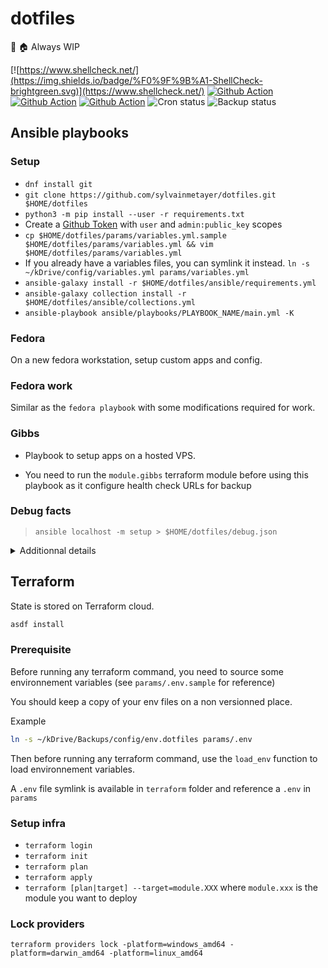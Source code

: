 # dotfiles

🔧 🏠 Always WIP

[![https://www.shellcheck.net/](https://img.shields.io/badge/%F0%9F%9B%A1-ShellCheck-brightgreen.svg)](https://www.shellcheck.net/)
[![Github Action](https://github.com/sylvainmetayer/dotfiles/workflows/Ansible/badge.svg)](https://github.com/sylvainmetayer/dotfiles/actions)
[![Github Action](https://github.com/sylvainmetayer/dotfiles/workflows/Terraform/badge.svg)](https://github.com/sylvainmetayer/dotfiles/actions)
[![Github Action](https://github.com/sylvainmetayer/dotfiles/workflows/Lint/badge.svg)](https://github.com/sylvainmetayer/dotfiles/actions)
![Cron status](https://healthchecks.io/badge/7373bc4e-5131-49ce-ae55-8b7c78e28a1e/kYvRrGbV/cron.svg)
![Backup status](https://healthchecks.io/badge/7373bc4e-5131-49ce-ae55-8b7c78e28a1e/KhnZCMHl/backup.svg)

## Ansible playbooks

### Setup

- `dnf install git`
- `git clone https://github.com/sylvainmetayer/dotfiles.git $HOME/dotfiles`
- `python3 -m pip install --user -r requirements.txt`
- Create a [Github Token](https://github.com/settings/tokens) with `user` and `admin:public_key` scopes
- `cp $HOME/dotfiles/params/variables.yml.sample $HOME/dotfiles/params/variables.yml && vim $HOME/dotfiles/params/variables.yml`
- If you already have a variables files, you can symlink it instead. `ln -s ~/kDrive/config/variables.yml params/variables.yml`
- `ansible-galaxy install -r $HOME/dotfiles/ansible/requirements.yml`
- `ansible-galaxy collection install -r $HOME/dotfiles/ansible/collections.yml`
- `ansible-playbook ansible/playbooks/PLAYBOOK_NAME/main.yml -K`

### Fedora

On a new fedora workstation, setup custom apps and config.

### Fedora work

Similar as the `fedora playbook` with some modifications required for work.

### Gibbs

- Playbook to setup apps on a hosted VPS.

- You need to run the `module.gibbs` terraform module before using this playbook as it configure health check URLs for backup

### Debug facts

> `ansible localhost -m setup > $HOME/dotfiles/debug.json`

<details>
<summary>Additionnal details</summary>

## GPG Keys

If you want to import a GPG key and set it as your Git signing key to sign your commits, import it **before** starting the playbook with the following commands :

- `gpg --import key.asc`
- `gpg --update-trustdb`

Then, get the fingerprint of the wanted key with `gpg --list-secret-keys --keyid-format LONG` and set this value as `git_key` in the `variables.yml` file.

</details>

## Terraform

State is stored on Terraform cloud.

```bash
asdf install
```

### Prerequisite

Before running any terraform command, you need to source some environnement variables (see `params/.env.sample` for reference)

You should keep a copy of your env files on a non versionned place.

Example

```bash
ln -s ~/kDrive/Backups/config/env.dotfiles params/.env
```

Then before running any terraform command, use the `load_env` function to load environnement variables.

A `.env` file symlink is available in `terraform` folder and reference a `.env` in `params`

### Setup infra

- `terraform login`
- `terraform init`
- `terraform plan`
- `terraform apply`
- `terraform [plan|target] --target=module.XXX` where `module.xxx` is the module you want to deploy

### Lock providers

`terraform providers lock -platform=windows_amd64 -platform=darwin_amd64 -platform=linux_amd64`
